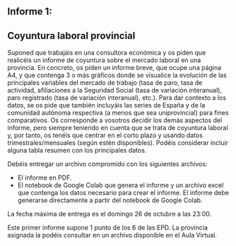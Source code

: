 ## Informe 1:
## Coyuntura laboral provincial

Suponed que trabajáis en una consultora económica y os piden que realicéis un informe de coyuntura sobre el mercado laboral en una provincia. En concreto, os piden un informe breve, que ocupe una página A4, y que contenga 3 o más gráficos donde se visualice la evolución de las principales variables del mercado de trabajo (tasa de paro, tasa de actividad, afiliaciones a la Seguridad Social (tasa de variación interanual), paro registrado (tasa de variación interanual), etc.). Para dar contexto a los datos, se os pide que también incluyáis las series de España y de la comunidad autónoma respectiva (a menos que sea uniprovincial) para fines comparativos. Os corresponde a vosotros decidir los demás aspectos del informe, pero siempre teniendo en cuenta que se trata de coyuntura laboral y, por tanto, os tenéis que centrar en el corto plazo y usando datos trimestrales/mensuales (según estén disponibles). Podéis considerar incluir alguna tabla resumen con los principales datos. 

Debéis entregar un archivo compromido con los siguientes archivos:
- El informe en PDF.
- El notebook de Google Colab que genera el informe y un archivo excel que contenga los datos necesario para crear el informe. El informe debe generarse directamente a partir del notebook de Google Colab.

La fecha máxima de entrega es el domingo 26 de octubre a las 23:00.  

Este primer informe supone 1 punto de los 6 de las EPD. La provincia asignada la podéis consultar en un archivo disponible en el Aula Virtual.

